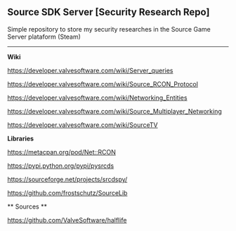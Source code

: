 ## Source SDK Server [Security Research Repo]  

 Simple repository to store my security researches in the Source Game Server plataform (Steam)
 
 ***
 

 **Wiki**

 https://developer.valvesoftware.com/wiki/Server_queries
 
 https://developer.valvesoftware.com/wiki/Source_RCON_Protocol
 
 https://developer.valvesoftware.com/wiki/Networking_Entities

 https://developer.valvesoftware.com/wiki/Source_Multiplayer_Networking

 https://developer.valvesoftware.com/wiki/SourceTV

**Libraries**

https://metacpan.org/pod/Net::RCON

https://pypi.python.org/pypi/pysrcds

https://sourceforge.net/projects/srcdspy/

https://github.com/frostschutz/SourceLib

** Sources **

https://github.com/ValveSoftware/halflife
